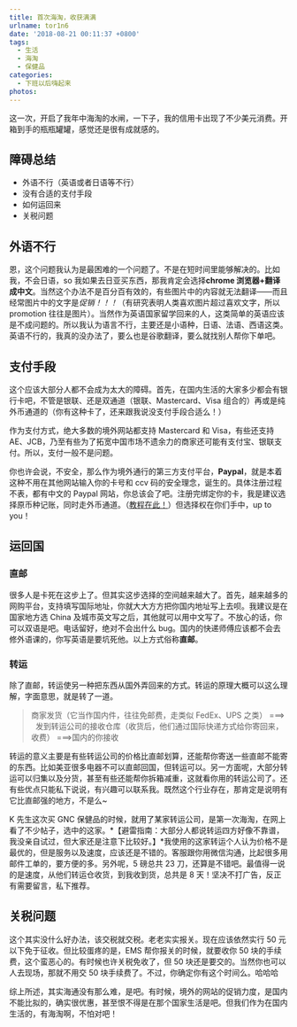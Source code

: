 ```yaml
---
title: 首次海淘，收获满满
urlname: tor1n6
date: '2018-08-21 00:11:37 +0800'
tags:
  - 生活
  - 海淘
  - 保健品
categories:
  - 下班以后嗨起来
photos:
---
```


这一次，开启了我年中海淘的水闸，一下子，我的信用卡出现了不少美元消费。开箱到手的瓶瓶罐罐，感觉还是很有成就感的。

## 障碍总结

- 外语不行（英语或者日语等不行）
- 没有合适的支付手段
- 如何运回来
- 关税问题

## 外语不行

恩，这个问题我认为是最困难的一个问题了。不是在短时间里能够解决的。比如我，不会日语，so 我如果去日亚买东西，那我肯定会选择**chrome 浏览器+翻译成中文**。当然这个办法不是百分百有效的，有些图片中的内容就无法翻译——而且经常图片中的文字是*促销！！！*（有研究表明人类喜欢图片超过喜欢文字，所以 promotion 往往是图片）。当然作为英语国家留学回来的人，这类简单的英语应该是不成问题的。所以我认为语言不行，主要还是小语种，日语、法语、西语这类。英语不行的，我真的没办法了，要么也是谷歌翻译，要么就找别人帮你下单吧。

## 支付手段

这个应该大部分人都不会成为太大的障碍。首先，在国内生活的大家多少都会有银行卡吧，不管是银联、还是双通道（银联、Mastercard、Visa 组合的）再或是纯外币通道的（你有这种卡了，还来跟我说没支付手段合适么！）

作为支付方式，绝大多数的境外网站都支持 Mastercard 和 Visa，有些还支持 AE、JCB，乃至有些为了拓宽中国市场不遗余力的商家还可能有支付宝、银联支付。所以，支付一般不是问题。

你也许会说，不安全，那么作为境外通行的第三方支付平台，**Paypal**，就是本着这种不用在其他网站输入你的卡号和 ccv 码的安全理念，诞生的。具体注册过程不表，都有中文的 Paypal 网站，你总该会了吧。注册完绑定你的卡，我是建议选择原币种记账，同时走外币通道。（[教程在此！](https://blog.kenny4ever.com/2018/2018-08-09-Paypal%E8%AE%BE%E7%BD%AE%E5%8E%9F%E5%A7%8B%E8%B4%A7%E5%B8%81%E8%AE%B0%E8%B4%A6/)）但选择权在你们手中，up to you！

## 运回国

### 直邮

很多人是卡死在这步上了。但其实这步选择的空间越来越大了。首先，越来越多的网购平台，支持填写国际地址，你就大大方方把你国内地址写上去呗。我建议是在国家地方选 China 及城市英文写之后，其他就可以用中文写了。不放心的话，你可以双语是吧。电话留好，绝对不会出什么 bug。国内的快递师傅应该都不会去修外语课的，你写英语是要坑死他。以上方式俗称**直邮**。

### 转运

除了直邮，转运使另一种把东西从国外弄回来的方式。转运的原理大概可以这么理解，字面意思，就是转了一道。

> 商家发货（它当作国内件，往往免邮费，走类似 FedEx、UPS 之类） ===>   发到转运公司的接收仓库（收货后，他们通过国际快递方式给你寄回来，收费） ===>国内的你接收

转运的意义主要是有些转运公司的价格比直邮划算，还能帮你寄送一些直邮不能寄的东西。比如美亚很多电器不可以直邮回国，但转运可以。另一方面呢，大部分转运可以归集以及分货，甚至有些还能帮你拆箱减重，这就看你用的转运公司了。还有些优点只能私下说说，有兴趣可以联系我。既然这个行业存在，那肯定是说明有它比直邮强的地方，不是么~

K 先生这次买 GNC 保健品的时候，就用了某家转运公司，是第一次海淘，在网上看了不少帖子，选中的这家。*【避雷指南：大部分人都说转运四方好像不靠谱，我没亲自试过，但大家还是注意下比较好。】*我使用的这家转运个人认为价格不是最优的，但是服务以及速度，应该还是不错的。客服跟你用微信沟通，比起很多用邮件工单的，要方便的多。另外呢，5 磅总共 23 刀，还算是不错吧。最值得一说的是速度，从他们转运仓收货，到我收到货，总共是 8 天！坚决不打广告，反正有需要留言，私下推荐。

## 关税问题

这个其实没什么好办法，该交税就交税。老老实实报关。现在应该依然实行 50 元以下免于征收。但比较蛋疼的是，EMS 帮你报关的时候，就要收你 50 块的手续费，这个蛮恶心的。有时候也许关税免收了，但 50 块还是要交的。当然你也可以人去现场，那就不用交 50 块手续费了。不过，你确定你有这个时间么。哈哈哈

综上所述，其实海通没有那么难，是吧。有时候，境外的网站的促销力度，是国内不能比拟的，确实很优惠，甚至恨不得是在那个国家生活是吧。但我们作为在国内生活的，有海淘啊，不怕对吧！
